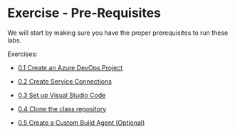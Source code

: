 # Exercise - Pre-Requisites

We will start by making sure you have the proper prerequisites to run these labs.

Exercises:

* [0.1 Create an Azure DevOps Project](../setup/1-Create-Azdo-Project.md)

* [0.2 Create Service Connections](../setup/2-Azdo-Service-Connection.md)

* [0.3 Set up Visual Studio Code](../setup/3-Visual-Studio-Code.md)

* [0.4 Clone the class repository](../setup/4-clone-Repo.md)

* [0.5 Create a Custom Build Agent (Optional)](../build-agents/desktop-runner/readme.md)
